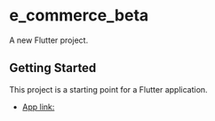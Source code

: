 # e_commerce_beta

A new Flutter project.

## Getting Started

This project is a starting point for a Flutter application.

- [App link:](https://drive.google.com/open?id=1c4KJfPgRvexPIBugJ_JdQ9H4fgbPbcDe)

